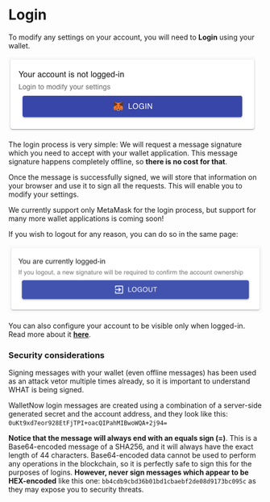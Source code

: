 # Login

To modify any settings on your account, you will need to **Login** using your wallet.

![](../.gitbook/assets/login.png)

The login process is very simple: We will request a message signature which you need to accept with your wallet application. This message signature happens completely offline, so **there is no cost for that**.

Once the message is successfully signed, we will store that information on your browser and use it to sign all the requests. This will enable you to modify your settings.

We currently support only MetaMask for the login process, but support for many more wallet applications is coming soon!

If you wish to logout for any reason, you can do so in the same page:

![](../.gitbook/assets/logout%20%281%29.png)

You can also configure your account to be visible only when logged-in. Read more about it [**here**](privacy-lock.md).

### Security considerations

Signing messages with your wallet \(even offline messages\) has been used as an attack vetor multiple times already, so it is important to understand WHAT is being signed.

WalletNow login messages are created using a combination of a server-side generated secret and the account address, and they look like this: `0uKt9xd7eor928EtFjTPI+oacQIPahMIBwoWQA+2j94=`

**Notice that the message will always end with an equals sign \(=\)**. This is a Base64-encoded message of a SHA256, and it will always have the exact length of 44 characters. Base64-encoded data cannot be used to perform any operations in the blockchain, so it is perfectly safe to sign this for the purposes of logins. **However, never sign messages which appear to be HEX-encoded** like this one: `bb4cdb9cbd36b01bd1cbaebf2de08d9173bc095c` as they may expose you to security threats.

